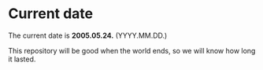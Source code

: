 # Current date

The current date is **2005.05.24.** (YYYY.MM.DD.)

This repository will be good when the world ends, so we will know how long it lasted.